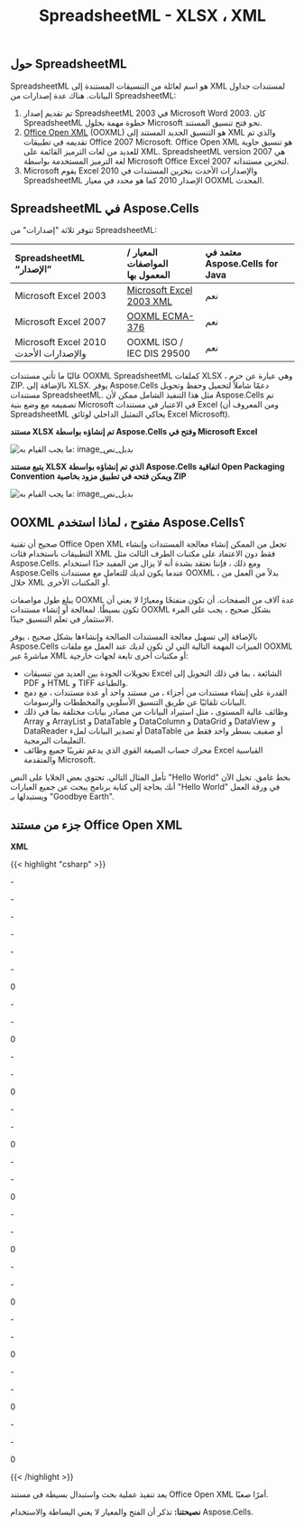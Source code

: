 ﻿---
title: SpreadsheetML - XLSX ، XML
type: docs
weight: 10
url: /ar/java/spreadsheetml-xlsx-xml/
---
## **حول SpreadsheetML**
SpreadsheetML هو اسم لعائلة من التنسيقات المستندة إلى XML لمستندات جداول البيانات. هناك عدة إصدارات من SpreadsheetML:

1. تم تقديم إصدار SpreadsheetML 2003 في Microsoft Word 2003. كان SpreadsheetML خطوة مهمة بحلول Microsoft نحو فتح تنسيق المستند.
1. [Office Open XML](https://en.wikipedia.org/wiki/Office_Open_XML) (OOXML) هو التنسيق الجديد المستند إلى XML والذي تم تقديمه في تطبيقات Office 2007 Microsoft. Office Open XML هو تنسيق حاوية للعديد من لغات الترميز القائمة على XML. SpreadsheetML version 2007 هي لغة الترميز المستخدمة بواسطة Microsoft Office Excel 2007 لتخزين مستنداته.
1. Microsoft يقوم Excel 2010 والإصدارات الأحدث بتخزين المستندات في SpreadsheetML الإصدار 2010 كما هو محدد في معيار OOXML المحدث.
## **SpreadsheetML في Aspose.Cells**
تتوفر ثلاثة "إصدارات" من SpreadsheetML:

|**SpreadsheetML “الإصدار”**|**المعيار / المواصفات المعمول بها**|**معتمد في Aspose.Cells for Java**|
|:- |:- |:- |
|Microsoft Excel 2003|[Microsoft Excel 2003 XML](https://en.wikipedia.org/wiki/Microsoft_Office_XML_formats)|نعم|
|Microsoft Excel 2007|[OOXML ECMA-376](https://www.ecma-international.org/publications-and-standards/standards/ecma-376/)|نعم|
|Microsoft Excel 2010 والإصدارات الأحدث|OOXML ISO / IEC DIS 29500|نعم|
غالبًا ما تأتي مستندات OOXML SpreadsheetML كملفات XLSX ، وهي عبارة عن حزم ZIP. بالإضافة إلى XLSX. يوفر Aspose.Cells دعمًا شاملاً لتحميل وحفظ وتحويل مستندات SpreadsheetML. مثل هذا التنفيذ الشامل ممكن لأن Aspose.Cells تم تصميمه مع وضع بنية Microsoft في الاعتبار في مستندات Excel (ومن المعروف أن SpreadsheetML يحاكي التمثيل الداخلي لوثائق Excel Microsoft).

**مستند XLSX تم إنشاؤه بواسطة Aspose.Cells وفتح في Microsoft Excel** 

![ما يجب القيام به: image_بديل_نص](spreadsheetml-xlsx-xml_1.png)

**يتبع مستند XLSX الذي تم إنشاؤه بواسطة Aspose.Cells اتفاقية Open Packaging Convention ويمكن فتحه في تطبيق مزود بخاصية ZIP** 

![ما يجب القيام به: image_بديل_نص](spreadsheetml-xlsx-xml_2.png)
## **OOXML مفتوح ، لماذا استخدم Aspose.Cells؟**
صحيح أن تقنية Office Open XML تجعل من الممكن إنشاء معالجة المستندات وإنشاء التطبيقات باستخدام فئات XML فقط دون الاعتماد على مكتبات الطرف الثالث مثل Aspose.Cells. ومع ذلك ، فإننا نعتقد بشدة أنه لا يزال من المفيد جدًا استخدام Aspose.Cells عندما يكون لديك للتعامل مع مستندات OOXML ، بدلاً من العمل من خلال XML أو المكتبات الأخرى.

يبلغ طول مواصفات OOXML عدة آلاف من الصفحات. أن تكون منفتحًا ومعيارًا لا يعني أن تكون بسيطًا. لمعالجة أو إنشاء مستندات OOXML بشكل صحيح ، يجب على المرء الاستثمار في تعلم التنسيق جيدًا.

بالإضافة إلى تسهيل معالجة المستندات الصالحة وإنشاءها بشكل صحيح ، يوفر Aspose.Cells الميزات المهمة التالية التي لن تكون لديك عند العمل مع ملفات OOXML مباشرةً عبر XML أو مكتبات أخرى تابعة لجهات خارجية:

- تحويلات الجودة بين العديد من تنسيقات Excel الشائعة ، بما في ذلك التحويل إلى PDF و HTML و TIFF والطباعة.
- القدرة على إنشاء مستندات من أجزاء ، من مستند واحد أو عدة مستندات ، مع دمج البيانات تلقائيًا عن طريق التنسيق الأسلوبي والمخططات والرسومات.
- وظائف عالية المستوى ، مثل استيراد البيانات من مصادر بيانات مختلفة بما في ذلك Array و ArrayList و DataTable و DataColumn و DataGrid و DataView و DataReader أو تصدير البيانات لملء DataTable أو صفيف بسطر واحد فقط من التعليمات البرمجية.
- محرك حساب الصيغة القوي الذي يدعم تقريبًا جميع وظائف Excel القياسية والمتقدمة Microsoft.

تأمل المثال التالي. تحتوي بعض الخلايا على النص "Hello World" بخط غامق. تخيل الآن أنك بحاجة إلى كتابة برنامج يبحث عن جميع العبارات "Hello World" في ورقة العمل ويستبدلها بـ "Goodbye Earth".
## **جزء من مستند Office Open XML**
**XML**

{{< highlight "csharp" >}}

 <?xml version="1.0" encoding="UTF-8" standalone="yes" ?>

\- <worksheet xmlns="http://schemas.openxmlformats.org/spreadsheetml/2006/main" xmlns:r="http://schemas.openxmlformats.org/officeDocument/2006/relationships">

  <dimension ref="A1:M184" />

\- <sheetViews>

\- <sheetView tabSelected="1" workbookViewId="0">

  <selection activeCell="H27" sqref="H27" />

  </sheetView>

  </sheetViews>

  <sheetFormatPr defaultRowHeight="15" />

\- <sheetData>

\- <row r="1" spans="1:7">

\- <c r="A1" s="1" t="s">

  <v>0</v>

  </c>

  </row>

\- <row r="11" spans="1:7">

\- <c r="D11" s="1" t="s">

  <v>0</v>

  </c>

  </row>

\- <row r="15" spans="1:7">

\- <c r="G15" s="1" t="s">

  <v>0</v>

  </c>

  </row>

\- <row r="21" spans="2:7">

\- <c r="G21" s="1" t="s">

  <v>0</v>

  </c>

  </row>

\- <row r="25" spans="2:7">

\- <c r="F25" s="1" t="s">

  <v>0</v>

  </c>

  </row>

\- <row r="31" spans="2:7">

\- <c r="B31" s="1" t="s">

  <v>0</v>

  </c>

  </row>

\- <row r="34" spans="6:13">

\- <c r="M34" s="1" t="s">

  <v>0</v>

  </c>

  </row>

\- <row r="38" spans="6:13">

\- <c r="F38" s="1" t="s">

  <v>0</v>

  </c>

  </row>

\- <row r="117" spans="8:8">

\- <c r="H117" s="1" t="s">

  <v>0</v>

  </c>

  </row>

\- <row r="184" spans="8:8">

\- <c r="H184" s="1" t="s">

  <v>0</v>

  </c>

  </row>

  </sheetData>

  <pageMargins left="0.7" right="0.7" top="0.75" bottom="0.75" header="0.3" footer="0.3" />

</worksheet>



{{< /highlight >}}

يعد تنفيذ عملية بحث واستبدال بسيطة في مستند Office Open XML أمرًا صعبًا.

**نصيحتنا:** تذكر أن الفتح والمعيار لا يعني البساطة والاستخدام Aspose.Cells.
